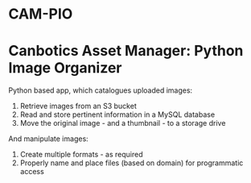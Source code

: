 # CAM-PIO
# Canbotics Asset Manager: Python Image Organizer
Python based app, which catalogues uploaded images:

1) Retrieve images from an S3 bucket
2) Read and store pertinent information in a MySQL database
3) Move the original image - and a thumbnail - to a storage drive

And manipulate images:

1) Create multiple formats - as required
2) Properly name and place files (based on domain) for programmatic access

